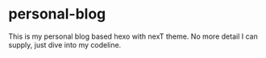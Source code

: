 # personal-blog

This is my personal blog based hexo with nexT theme. No more detail I can supply, just dive into my codeline.